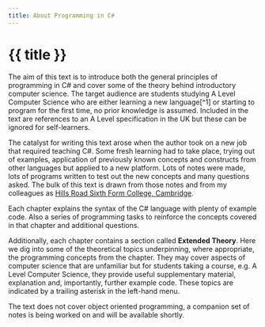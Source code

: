 ```yaml
---
title: About Programming in C#
---
```


# {{ title }}

The aim of this text is to introduce both the general principles of programming in C\# and cover some of the theory behind introductory computer science.  The target audience are students studying A Level Computer Science who are either learning a new language[^1] or starting to program for the first time, no prior knowledge is assumed.  Included in the text are references to an A Level specification in the UK but these can be ignored for self-learners.  

The catalyst for writing this text arose when the author took on a new job that required teaching C\#.  Some fresh learning had to take place, trying out of examples, application of previously known concepts and constructs from other languages but applied to a new platform.  Lots of notes were made, lots of programs written to test out the new concepts and many questions asked.  The bulk of this text is drawn from those notes and from my colleagues as [Hills Road Sixth Form College, Cambridge](https://www.hillsroad.ac.uk). 

Each chapter explains the syntax of the C# language with plenty of example code.  Also a series of programming tasks to reinforce the concepts covered in that chapter and additional questions.

Additionally, each chapter contains a section called __Extended Theory__.  Here we dig into some of the theoretical topics underpinning, where appropriate, the programming concepts from the chapter.  They may cover aspects of computer science that are unfamiliar but for students taking a course, e.g. A Level Computer Science, they provide useful supplementary material, explanation and, importantly, further example code.  These topics are indicated by a trailing asterisk in the left-hand menu.
 
The text does not cover object oriented programming, a companion set of notes is being worked on and will be available shortly.